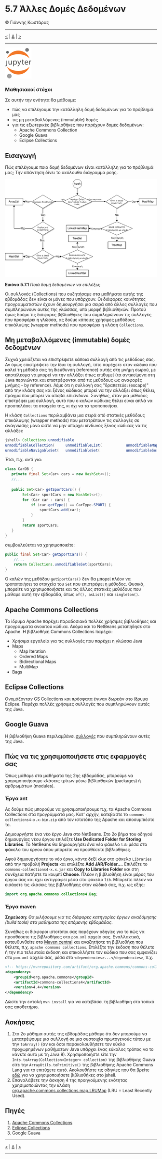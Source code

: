 # 5.7 Άλλες Δομές Δεδομένων
© Γιάννης Κωστάρας

---

[<](../5.6-Maps/README.md) | [Δ](../../README.md) | [>](../5.8-Exercise/README.md)
 
---

[![](../../../assets/jupyter_logo.svg)](5.7-OtherCollections.ipynb) 

### Μαθησιακοί στόχοι
Σε αυτήν την ενότητα θα μάθουμε:

* πώς να επιλέγουμε την κατάλληλη δομή δεδομένων για το πρόβλημά μας
* τις μη μεταβαλλόμενες (immutable) δομές
* για τις εξωτερικές βιβλιοθήκες που παρέχουν δομές δεδομένων:
  * Apache Commons Collection
  * Google Guava
  * Eclipse Collections
  
## Εισαγωγή
Πώς επιλέγουμε ποια δομή δεδομένων είναι κατάλληλη για το πρόβλημά μας; Την απάντηση δίνει το ακόλουθο διάγραμμα ροής.

![](assets/Fig1.png)

**Εικόνα 5.7.1** _Ποιά δομή δεδομένων να επιλέξω;_

Οι συλλογές (Collections) που συζητήσαμε στα μαθήματα αυτής της εβδομάδας δεν είναι οι μόνες που υπάρχουν. Οι διάφορες κοινότητες προγραμματιστών έχουν δημιουργήσει μια σειρά από άλλες συλλογές που συμπληρώνουν αυτές της γλώσσας, υπό μορφή βιβλιοθηκών. Προτού όμως δούμε τις διάφορες βιβλιοθήκες που συμπληρώνουν τις συλλογές που προσφέρει η γλώσσα, ας δούμε κάποιες χρήσιμες μεθόδους επικάλυψης (wrapper methods) που προσφέρει η κλάση ```Collections```.

## Μη μεταβαλλόμενες (immutable) δομές δεδομένων
Συχνά χρειάζεται να επιστρέψετε κάποια συλλογή από τις μεθόδους σας. Αν όμως επιστρέψετε την ίδια τη συλλογή, τότε παρέχετε στον κώδικα που καλεί τη μέθοδό σας τη διεύθυνση (reference) αυτής στη μνήμη σωρού, με αποτέλεσμα να μπορεί να την αλλάξει όπως επιθυμεί (τα αντικείμενα στη Java περνιώνται και επιστρέφονται από τις μεθόδους ως αναφορές μνήμης - by reference). Λέμε ότι η συλλογή σας "δραπετεύει (escape)" από την κλάση σας και ξένος κώδικας μπορεί να την αλλάξει όπως θέλει, πράγμα που μπορεί να αποβεί επικίνδυνο. Συνήθως, όταν μια μέθοδος επιστρέφει μια συλλογή, αυτό που ο καλών κώδικας θέλει είναι απλά να προσπελάσει τα στοιχεία της, κι όχι να τα τροποποιήσει. 

Η κλάση ```Collections``` περιλαμβάνει μια σειρά από στατικές μεθόδους επικάλυψης (wrapper methods) που μετατρέπουν τις συλλογές σε ανάγνωσης μόνο ώστε να μην υπάρχει κίνδυνος ξένος κώδικας να τις αλλάξει:

```java
jshell> Collections.unmodifiable
unmodifiableCollection(     unmodifiableList(           unmodifiableMap(            unmodifiableNavigableMap(   
unmodifiableNavigableSet(   unmodifiableSet(            unmodifiableSortedMap(      unmodifiableSortedSet(    
``` 

Έτσι, π.χ. αντί για:

```java
class CarDB {
   private final Set<Car> cars = new HashSet<>();
   //...

   public Set<Car> getSportCars() {
   		Set<Car> sportCars = new HashSet<>();
		for (Car car : cars) {
			if (car.getType() == CarType.SPORT) {
				sportCars.add(car);
			}
		}
   	 	return sportCars;
   }
}
```
συμβουλεύεται να χρησιμοποιείτε:

```java
public final Set<Car> getSportCars() {
	//...
	return Collections.unmodifiableSet(sportCars);
}
```
Ο καλών της μεθόδου ```getSportCars()``` δεν θα μπορεί πλέον να τροποποιήσει τα στοιχεία του ```Set``` που επιστρέφει η μέθοδος. Φυσικά, μπορείτε να χρησιμοποιήσετε και τις άλλες στατικές μεθόδους που μάθαμε αυτή την εβδομάδα, όπως ```of(), asList()``` και ```singleton()```.

## Apache Commons Collections
Το ίδρυμα Apache παρέχει παραδοσιακά πολλές χρήσιμες βιβλιοθήκες και προγράμματα ανοικτού κώδικα. Ακόμα και το NetBeans μεταπήδησε στο Apache. Η βιβλιοθήκη Commons Collections παρέχει:

* Χρήσιμα εργαλεία για τις συλλογές που παρέχει η γλώσσα Java
* Maps
   * Map Iteration
   * Ordered Maps
   * Bidirectional Maps
   * MultiMap
* Bags 

## Eclipse Collections
Ονομάζονταν GS Collections και πρόσφατα έγιναν δωρεάν στο ίδρυμα Eclipse. Παρέχει πολλές χρήσιμες συλλογές που συμπληρώνουν αυτές της Java.

## Google Guava
Η βιβλιοθήκη Guava περιλαμβάνει [συλλογές](https://github.com/google/guava/wiki/CollectionUtilitiesExplained) που συμπληρώνουν αυτές της Java.

## Πώς να τις χρησιμοποιήσετε στις εφαρμογές σας
Όπως μάθαμε στα μαθήματα της 2ης εβδομάδας, μπορούμε να χρησιμοποιήσουμε κλάσεις τρίτων μέσω βιβλιοθηκών (packages) ή αρθρωμάτων (modules).

### Έργα ant
Ας δούμε πώς μπορούμε να χρησιμοποιήσουμε π.χ. τα Apache Commons Collections στα προγράμματά μας. Κατ' αρχήν, κατεβάστε το ```commons-collections4-x.x-bin.zip``` από τον ιστοτόπο της Apache και αποσυμπιέστε το.

Δημιουργήστε ένα νέο έργο Java στο NetBeans. Στο 2ο βήμα του οδηγού δημιουργίας νέου έργου επιλέξτε **Use Dedicated Folder for Storing Libraries**. Το NetBeans θα δημιουργήσει ένα νέο φάκελο ```lib``` μέσα στο φάκελο του έργου όπου μπορείτε να προσθέσετε βιβλιοθήκες. 

Αφού δημιουργήσατε το νέο έργο, κάντε δεξί κλικ στο φάκελο ```Libraries``` από την προβολή **Projects** και επιλέξτε **Add JAR/Folder...**. Επιλέξτε το ```commons-collections4-x.x.jar``` και **Copy to Libraries Folder** και στη συνέχεια πατήστε το κουμπί **Choose**. Πλέον η βιβλιοθήκη είναι μέρος του έργου σας και έχει αντιγραφεί μέσα στο φάκελο ```lib```. Μπορείτε πλέον να εισάγετε τις κλάσεις της βιβλιοθήκης στον κώδικά σας, π.χ. ως εξής:
```java
import org.apache.commons.collections4.Bag;
```

### Έργα maven

**Σημείωση:** _Θα μιλήσουμε για τις διάφορες κατηγορίες έργων αναδόμησης (build tools) στα μαθήματα της επόμενης εβδομάδας_.

Συνήθως οι διάφοροι ιστοτόποι σας παρέχουν οδηγίες για το πώς να προσθέσετε τις βιβλιοθήκες στο ```pom.xml``` αρχείο σας. Εναλλακτικά, κατευθυνθείτε στο [Maven central](https://mvnrepository.com/) και αναζητήστε τη βιβλιοθήκη που θέλετε, π.χ. ```apache commons collections```. Επιλέξτε την έκδοση που θέλετε ή την πιο τελευταία έκδοση και επικολλήστε τον κώδικα που σας εμφανίζει στο ```pom.xml``` αρχείο σας, μέσα στο ```<dependencies>...</dependencies>```, π.χ.

```xml
<!-- https://mvnrepository.com/artifact/org.apache.commons/commons-collections4 -->
<dependency>
    <groupId>org.apache.commons</groupId>
    <artifactId>commons-collections4</artifactId>
    <version>4.4</version>
</dependency>
```
Δώστε την εντολή ```mvn install``` για να κατεβάσει τη βιβλιοθήκη στο τοπικό σας αποθετήριο.

## Ασκήσεις
1. Στο 2ο μάθημα αυτής της εβδομάδας μάθαμε ότι δεν μπορούμε να μετατρέψουμε μια συλλογή σε μια συστοιχία πρωτογενούς τύπου με την ```toArray()``` (αν και όσοι παρακολουθήσετε τον κύκλο προχωρημένων μαθήματων Java υπάρχει ένας εύκολος τρόπος να το κάνετε αυτό με τη Java 8). Χρησιμοποιήστε είτε την ```Ints.toArray(Collection<Integer> collection)``` της βιβλιοθήκης Guava είτε την ```ArrayUtils.toPrimitive()``` της βιβλιοθήκης Apache Commons Lang για το επιτύχετε αυτό. 
	Ακολουθήστε τις οδηγίες που θα βρείτε [εδώ](https://stackoverflow.com/questions/43111018/how-to-import-external-libraries-in-jshell-java-9) για να χρησιμοποιήσετε βιβλιοθήκες στο jshell.
2. Επαναλάβετε την άσκηση 4 της προηγούμενης ενότητας χρησιμοποιώντας την κλάση [org.apache.commons.collections.map.LRUMap](https://commons.apache.org/proper/commons-collections/apidocs/org/apache/commons/collections4/map/LRUMap.html) (LRU = Least Recently Used). 

## Πηγές
1. [Apache Commons Collections](http://commons.apache.org/proper/commons-collections/)
1. [Eclipse Collections](https://www.eclipse.org/collections/)
1. [Google Guava](https://github.com/google/guava)

---

[<](../5.6-Maps/README.md) | [Δ](../../README.md) | [>](../5.8-Exercise/README.md)

---